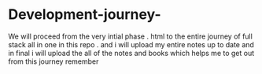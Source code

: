 # Development-journey-
We will proceed from the  very intial phase . html to the entire journey of full stack all in one in this repo . and i will upload my entire notes up to date and in final i will upload the all of the notes and books which helps me to get out from this journey remember 
